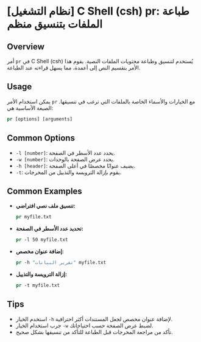 # [نظام التشغيل] C Shell (csh) pr: طباعة الملفات بتنسيق منظم

## Overview
أمر `pr` في C Shell (csh) يُستخدم لتنسيق وطباعة محتويات الملفات النصية. يقوم هذا الأمر بتقسيم النص إلى أعمدة، مما يسهل قراءته عند الطباعة.

## Usage
يمكن استخدام الأمر `pr` مع الخيارات والأسماء الخاصة بالملفات التي ترغب في تنسيقها. الصيغة الأساسية هي:

```csh
pr [options] [arguments]
```

## Common Options
- `-l [number]`: يحدد عدد الأسطر في الصفحة.
- `-w [number]`: يحدد عرض الصفحة بالوحدات.
- `-h [header]`: يضيف عنوانًا مخصصًا في أعلى الصفحة.
- `-t`: يقوم بإزالة الترويسة والتذييل من المخرجات.

## Common Examples
- **تنسيق ملف نصي افتراضي:**
  ```csh
  pr myfile.txt
  ```

- **تحديد عدد الأسطر في الصفحة:**
  ```csh
  pr -l 50 myfile.txt
  ```

- **إضافة عنوان مخصص:**
  ```csh
  pr -h "تقرير البيانات" myfile.txt
  ```

- **إزالة الترويسة والتذييل:**
  ```csh
  pr -t myfile.txt
  ```

## Tips
- استخدم الخيار `-h` لإضافة عنوان مخصص لجعل المستندات أكثر احترافية.
- جرب استخدام الخيار `-w` لضبط عرض الصفحة حسب احتياجاتك.
- تأكد من مراجعة المخرجات قبل الطباعة للتأكد من تنسيقها بشكل صحيح.